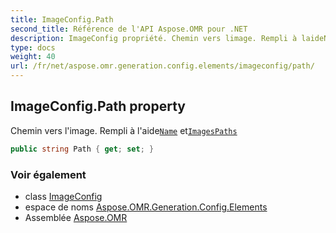 ```yaml
---
title: ImageConfig.Path
second_title: Référence de l'API Aspose.OMR pour .NET
description: ImageConfig propriété. Chemin vers limage. Rempli à laideName etImagesPaths
type: docs
weight: 40
url: /fr/net/aspose.omr.generation.config.elements/imageconfig/path/
---
```

## ImageConfig.Path property

Chemin vers l'image. Rempli à l'aide[`Name`](../name/) et[`ImagesPaths`](../../../aspose.omr.generation/globalpagesettings/imagespaths/)

```csharp
public string Path { get; set; }
```

### Voir également

* class [ImageConfig](../)
* espace de noms [Aspose.OMR.Generation.Config.Elements](../../imageconfig/)
* Assemblée [Aspose.OMR](../../../)


